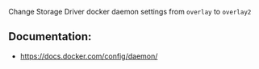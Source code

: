 
Change Storage Driver docker daemon settings from `overlay` to `overlay2`

## Documentation:
- https://docs.docker.com/config/daemon/
